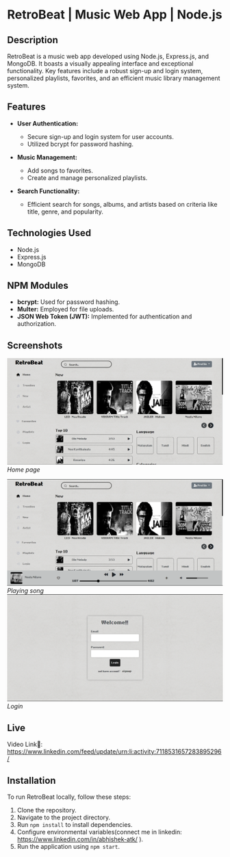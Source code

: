 # RetroBeat | Music Web App | Node.js

## Description
RetroBeat is a music web app developed using Node.js, Express.js, and MongoDB. It boasts a visually appealing interface and exceptional functionality. Key features include a robust sign-up and login system, personalized playlists, favorites, and an efficient music library management system.

## Features
- **User Authentication:**
  - Secure sign-up and login system for user accounts.
  - Utilized bcrypt for password hashing.

- **Music Management:**
  - Add songs to favorites.
  - Create and manage personalized playlists.

- **Search Functionality:**
  - Efficient search for songs, albums, and artists based on criteria like title, genre, and popularity.

## Technologies Used
- Node.js
- Express.js
- MongoDB

## NPM Modules
- **bcrypt:** Used for password hashing.
- **Multer:** Employed for file uploads.
- **JSON Web Token (JWT):** Implemented for authentication and authorization.

## Screenshots
![Screenshot 1](/public/images/retrobeat-home.png)
*Home page*

![Screenshot 2](/public/images/retrobeat-playsong.png)
*Playing song*
![Screenshot 2](/public/images/retrobeat-login.png)
*Login*

## Live
Video Link🔗: https://www.linkedin.com/feed/update/urn:li:activity:7118531657283895296/

## Installation
To run RetroBeat locally, follow these steps:
1. Clone the repository.
2. Navigate to the project directory.
3. Run `npm install` to install dependencies.
4. Configure environmental variables(connect me in linkedin: https://www.linkedin.com/in/abhishek-atk/ ).
5. Run the application using `npm start`.

